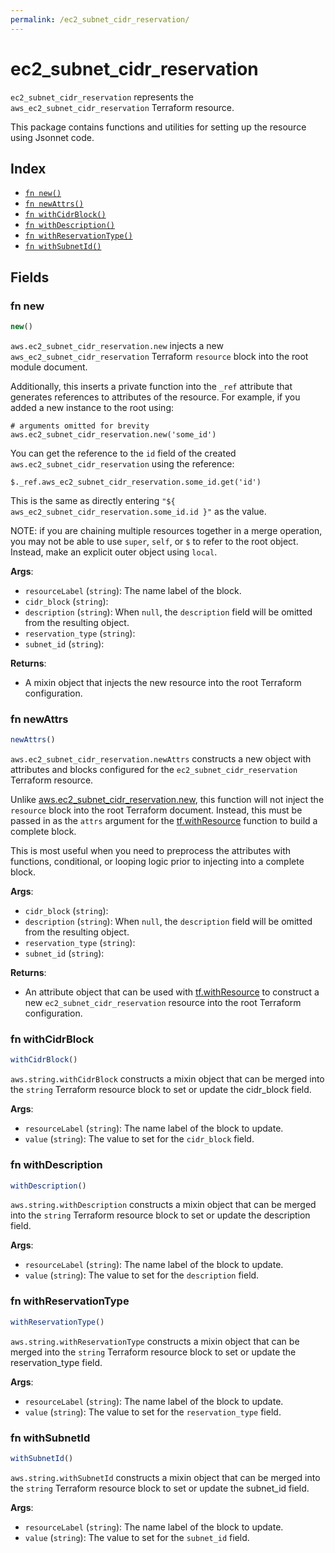 ```yaml
---
permalink: /ec2_subnet_cidr_reservation/
---
```


# ec2_subnet_cidr_reservation

`ec2_subnet_cidr_reservation` represents the `aws_ec2_subnet_cidr_reservation` Terraform resource.



This package contains functions and utilities for setting up the resource using Jsonnet code.


## Index

* [`fn new()`](#fn-new)
* [`fn newAttrs()`](#fn-newattrs)
* [`fn withCidrBlock()`](#fn-withcidrblock)
* [`fn withDescription()`](#fn-withdescription)
* [`fn withReservationType()`](#fn-withreservationtype)
* [`fn withSubnetId()`](#fn-withsubnetid)

## Fields

### fn new

```ts
new()
```


`aws.ec2_subnet_cidr_reservation.new` injects a new `aws_ec2_subnet_cidr_reservation` Terraform `resource`
block into the root module document.

Additionally, this inserts a private function into the `_ref` attribute that generates references to attributes of the
resource. For example, if you added a new instance to the root using:

    # arguments omitted for brevity
    aws.ec2_subnet_cidr_reservation.new('some_id')

You can get the reference to the `id` field of the created `aws.ec2_subnet_cidr_reservation` using the reference:

    $._ref.aws_ec2_subnet_cidr_reservation.some_id.get('id')

This is the same as directly entering `"${ aws_ec2_subnet_cidr_reservation.some_id.id }"` as the value.

NOTE: if you are chaining multiple resources together in a merge operation, you may not be able to use `super`, `self`,
or `$` to refer to the root object. Instead, make an explicit outer object using `local`.

**Args**:
  - `resourceLabel` (`string`): The name label of the block.
  - `cidr_block` (`string`): 
  - `description` (`string`):  When `null`, the `description` field will be omitted from the resulting object.
  - `reservation_type` (`string`): 
  - `subnet_id` (`string`): 

**Returns**:
- A mixin object that injects the new resource into the root Terraform configuration.


### fn newAttrs

```ts
newAttrs()
```


`aws.ec2_subnet_cidr_reservation.newAttrs` constructs a new object with attributes and blocks configured for the `ec2_subnet_cidr_reservation`
Terraform resource.

Unlike [aws.ec2_subnet_cidr_reservation.new](#fn-ec2_subnet_cidr_reservationnew), this function will not inject the `resource`
block into the root Terraform document. Instead, this must be passed in as the `attrs` argument for the
[tf.withResource](https://github.com/tf-libsonnet/core/tree/main/docs#fn-withresource) function to build a complete block.

This is most useful when you need to preprocess the attributes with functions, conditional, or looping logic prior to
injecting into a complete block.

**Args**:
  - `cidr_block` (`string`): 
  - `description` (`string`):  When `null`, the `description` field will be omitted from the resulting object.
  - `reservation_type` (`string`): 
  - `subnet_id` (`string`): 

**Returns**:
  - An attribute object that can be used with [tf.withResource](https://github.com/tf-libsonnet/core/tree/main/docs#fn-withresource) to construct a new `ec2_subnet_cidr_reservation` resource into the root Terraform configuration.


### fn withCidrBlock

```ts
withCidrBlock()
```

`aws.string.withCidrBlock` constructs a mixin object that can be merged into the `string`
Terraform resource block to set or update the cidr_block field.



**Args**:
  - `resourceLabel` (`string`): The name label of the block to update.
  - `value` (`string`): The value to set for the `cidr_block` field.


### fn withDescription

```ts
withDescription()
```

`aws.string.withDescription` constructs a mixin object that can be merged into the `string`
Terraform resource block to set or update the description field.



**Args**:
  - `resourceLabel` (`string`): The name label of the block to update.
  - `value` (`string`): The value to set for the `description` field.


### fn withReservationType

```ts
withReservationType()
```

`aws.string.withReservationType` constructs a mixin object that can be merged into the `string`
Terraform resource block to set or update the reservation_type field.



**Args**:
  - `resourceLabel` (`string`): The name label of the block to update.
  - `value` (`string`): The value to set for the `reservation_type` field.


### fn withSubnetId

```ts
withSubnetId()
```

`aws.string.withSubnetId` constructs a mixin object that can be merged into the `string`
Terraform resource block to set or update the subnet_id field.



**Args**:
  - `resourceLabel` (`string`): The name label of the block to update.
  - `value` (`string`): The value to set for the `subnet_id` field.
